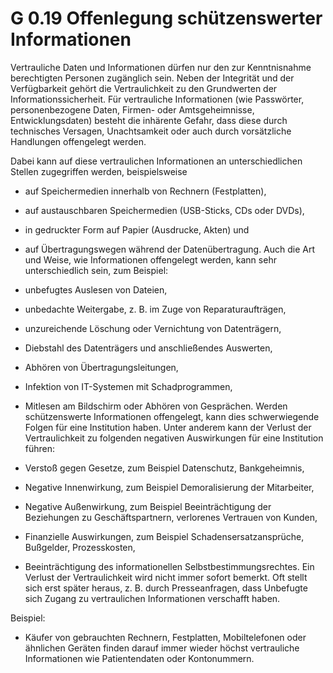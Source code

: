 G 0.19 Offenlegung schützenswerter Informationen
================================================

Vertrauliche Daten und Informationen dürfen nur den zur Kenntnisnahme berechtigten Personen zugänglich sein. Neben der Integrität und der Verfügbarkeit gehört die Vertraulichkeit zu den Grundwerten der Informationssicherheit. Für vertrauliche Informationen (wie Passwörter, personenbezogene Daten, Firmen- oder Amtsgeheimnisse, Entwicklungsdaten) besteht die inhärente Gefahr, dass diese durch technisches Versagen, Unachtsamkeit oder auch durch vorsätzliche Handlungen offengelegt werden.

Dabei kann auf diese vertraulichen Informationen an unterschiedlichen Stellen zugegriffen werden, beispielsweise

* auf Speichermedien innerhalb von Rechnern (Festplatten),
* auf austauschbaren Speichermedien (USB-Sticks, CDs oder DVDs),
* in gedruckter Form auf Papier (Ausdrucke, Akten) und
* auf Übertragungswegen während der Datenübertragung.
Auch die Art und Weise, wie Informationen offengelegt werden, kann sehr unterschiedlich sein, zum Beispiel:

* unbefugtes Auslesen von Dateien,
* unbedachte Weitergabe, z. B. im Zuge von Reparaturaufträgen,
* unzureichende Löschung oder Vernichtung von Datenträgern,
* Diebstahl des Datenträgers und anschließendes Auswerten,
* Abhören von Übertragungsleitungen,
* Infektion von IT-Systemen mit Schadprogrammen,
* Mitlesen am Bildschirm oder Abhören von Gesprächen.
Werden schützenswerte Informationen offengelegt, kann dies schwerwiegende Folgen für eine Institution haben. Unter anderem kann der Verlust der Vertraulichkeit zu folgenden negativen Auswirkungen für eine Institution führen:

* Verstoß gegen Gesetze, zum Beispiel Datenschutz, Bankgeheimnis,
* Negative Innenwirkung, zum Beispiel Demoralisierung der Mitarbeiter,
* Negative Außenwirkung, zum Beispiel Beeinträchtigung der Beziehungen zu Geschäftspartnern, verlorenes Vertrauen von Kunden,
* Finanzielle Auswirkungen, zum Beispiel Schadensersatzansprüche, Bußgelder, Prozesskosten,
* Beeinträchtigung des informationellen Selbstbestimmungsrechtes.
Ein Verlust der Vertraulichkeit wird nicht immer sofort bemerkt. Oft stellt sich erst später heraus, z. B. durch Presseanfragen, dass Unbefugte sich Zugang zu vertraulichen Informationen verschafft haben.

Beispiel:

* Käufer von gebrauchten Rechnern, Festplatten, Mobiltelefonen oder ähnlichen Geräten finden darauf immer wieder höchst vertrauliche Informationen wie Patientendaten oder Kontonummern.
